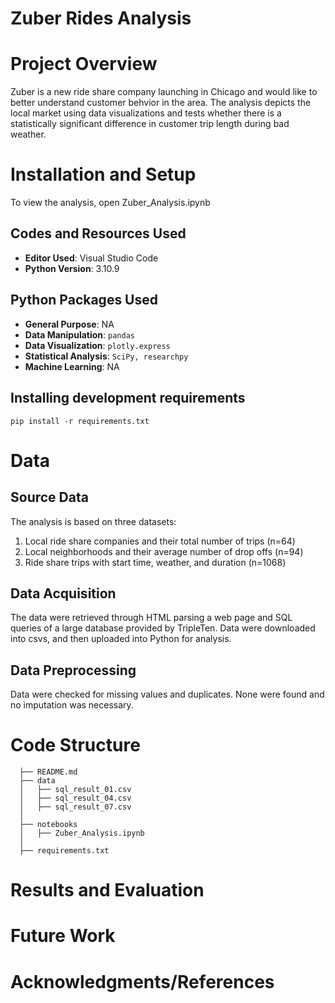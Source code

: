 # Zuber Rides Analysis

# Project Overview

Zuber is a new ride share company launching in Chicago and would like to better understand customer behvior in the area. The analysis depicts the local market using data visualizations and tests whether there is a statistically significant difference in customer trip length during bad weather.

# Installation and Setup

To view the analysis, open Zuber_Analysis.ipynb

## Codes and Resources Used

  - <b>Editor Used</b>: Visual Studio Code
  - <b>Python Version</b>: 3.10.9

## Python Packages Used

  - <b>General Purpose</b>: NA
  - <b>Data Manipulation</b>: ```pandas```
  - <b>Data Visualization</b>: ```plotly.express```
  - <b>Statistical Analysis</b>: ```SciPy, researchpy```
  - <b>Machine Learning</b>: NA

## Installing development requirements

```pip install -r requirements.txt```

# Data

## Source Data

The analysis is based on three datasets: 
  1. Local ride share companies and their total number of trips (n=64)
  2. Local neighborhoods and their average number of drop offs (n=94)
  3. Ride share trips with start time, weather, and duration (n=1068)

## Data Acquisition

The data were retrieved through HTML parsing a web page and SQL queries of a large database provided by TripleTen. Data were downloaded into csvs, and then uploaded into Python for analysis. 

## Data Preprocessing

Data were checked for missing values and duplicates. None were found and no imputation was necessary.
 
# Code Structure
```
  ├── README.md          
  ├── data
  │   ├── sql_result_01.csv      
  │   ├── sql_result_04.csv       
  │   ├── sql_result_07.csv     
  │
  ├── notebooks  
  │   ├── Zuber_Analysis.ipynb   
  │
  ├── requirements.txt  
```

# Results and Evaluation

# Future Work

# Acknowledgments/References

